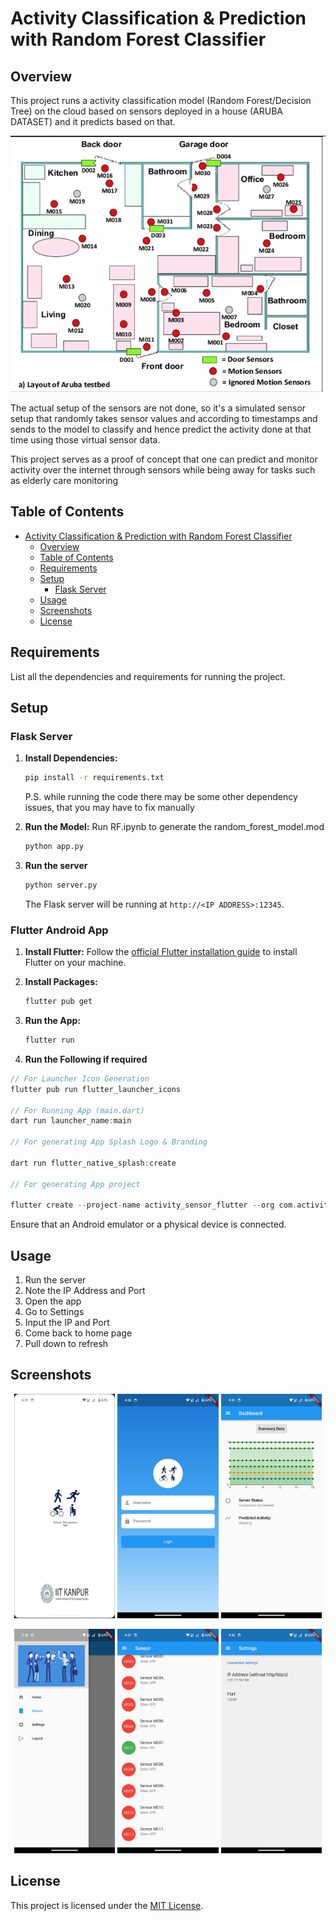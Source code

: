 
# Activity Classification & Prediction with Random Forest Classifier

## Overview

This project runs a activity classification model (Random Forest/Decision Tree) on the cloud based on sensors deployed in a house (ARUBA DATASET) and it predicts based on that.

![dataset](assets/dataset.png)

The actual setup of the sensors are not done, so it's a simulated sensor setup that randomly takes sensor values and according to timestamps and sends to the model to classify and hence predict the activity done at that time using those virtual sensor data. 

This project serves as a proof of concept that one can predict and monitor activity over the internet through sensors while being away for tasks such as elderly care monitoring

## Table of Contents

- [Activity Classification \& Prediction with Random Forest Classifier](#activity-classification--prediction-with-random-forest-classifier)
  - [Overview](#overview)
  - [Table of Contents](#table-of-contents)
  - [Requirements](#requirements)
  - [Setup](#setup)
    - [Flask Server](#flask-server)
  - [Usage](#usage)
  - [Screenshots](#screenshots)
  - [License](#license)

## Requirements

List all the dependencies and requirements for running the project.

## Setup

### Flask Server

1. **Install Dependencies:**
   ```bash
   pip install -r requirements.txt
   ```
   P.S. while running the code there may be some other dependency issues, that you may have to fix manually

2. **Run the Model:**
   Run RF.ipynb to generate the random_forest_model.mod

   ```bash
   python app.py
   ```
3. **Run the server**
    ```bash
   python server.py
   ```


   The Flask server will be running at `http://<IP ADDRESS>:12345`.

### Flutter Android App

1. **Install Flutter:**
   Follow the [official Flutter installation guide](https://flutter.dev/docs/get-started/install) to install Flutter on your machine.

2. **Install Packages:**
   ```bash
   flutter pub get
   ```

3. **Run the App:**
   ```bash
   flutter run
   ```
4. **Run the Following if required**

```dart
// For Launcher Icon Generation
flutter pub run flutter_launcher_icons 

// For Running App (main.dart)
dart run launcher_name:main

// For generating App Splash Logo & Branding

dart run flutter_native_splash:create

// For generating App project

flutter create --project-name activity_sensor_flutter --org com.activity . 

```


Ensure that an Android emulator or a physical device is connected.

## Usage

1. Run the server
2. Note the IP Address and Port
3. Open the app 
4. Go to Settings
5. Input the IP and Port
6. Come back to home page
7. Pull down to refresh

## Screenshots

<p align='center'>
<img width="32%" src='assets/0.jpeg' alt='Splash Screen'>
<img width="32%" src='assets/1.jpeg' alt='Splash Screen'>
<img width="32%" src='assets/3.jpeg' alt='Splash Screen'>
</p>
<!-- <br> -->
<p align='center'>
<img width="32%" src='assets/2.jpeg' alt='Splash Screen'>
<img width="32%" src='assets/4.jpeg' alt='Splash Screen'>
<img width="32%" src='assets/5.jpeg' alt='Splash Screen'>
</p>

## License

This project is licensed under the [MIT License](LICENSE).



[def]: #screenshots
